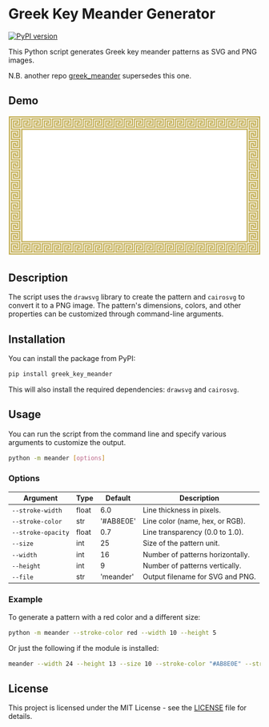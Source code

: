 # Greek Key Meander Generator

[![PyPI version](https://badge.fury.io/py/greek-key-meander.svg)](https://badge.fury.io/py/greek-key-meander)

This Python script generates Greek key meander patterns as SVG and PNG images.

N.B. another repo [greek_meander](https://github.com/bingqiao/greek_meander) supersedes this one.

## Demo

![Meander](meander.png)

## Description

The script uses the `drawsvg` library to create the pattern and `cairosvg` to convert it to a PNG image. The pattern's dimensions, colors, and other properties can be customized through command-line arguments.

## Installation

You can install the package from PyPI:

```bash
pip install greek_key_meander
```

This will also install the required dependencies: `drawsvg` and `cairosvg`.

## Usage

You can run the script from the command line and specify various arguments to customize the output.

```bash
python -m meander [options]
```

### Options

| Argument | Type | Default | Description |
|---|---|---|---|
| `--stroke-width` | float | 6.0 | Line thickness in pixels. |
| `--stroke-color` | str | '#AB8E0E' | Line color (name, hex, or RGB). |
| `--stroke-opacity`| float | 0.7 | Line transparency (0.0 to 1.0). |
| `--size` | int | 25 | Size of the pattern unit. |
| `--width` | int | 16 | Number of patterns horizontally. |
| `--height` | int | 9 | Number of patterns vertically. |
| `--file` | str | 'meander' | Output filename for SVG and PNG. |

### Example

To generate a pattern with a red color and a different size:

```bash
python -m meander --stroke-color red --width 10 --height 5
```

Or just the following if the module is installed:
```bash
meander --width 24 --height 13 --size 10 --stroke-color "#AB8E0E" --stroke-opacity 0.7
```

## License

This project is licensed under the MIT License - see the [LICENSE](LICENSE) file for details.
